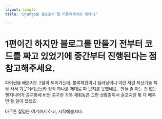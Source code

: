 ```yaml
---
layout: single
title: "Django로 설문조사 웹 어플리케이션 제작-1"

---
```

# 1편이긴 하지만 블로그를 만들기 전부터 코드를 짜고 있었기에 중간부터 진행된다는 점 참고해주세요.

파이썬을 배운지도 2달이 되어가는데, 블록체인이니 딥러닝이니 이런 저런 최신기술 책을 사서 기웃거려보느라 정작 하나를 제대로 파 보지를 못했네요..
만들 줄 아는 건 없는 엔지니어가 공구통에 비싼 공구만 가득 채워놓은 그런 상황같아서 슬프지만 뭐 다 배우면 쓸 일이 있겠죠.

아무튼 잡담은 여기까지 하고, 시작해봅시다.
